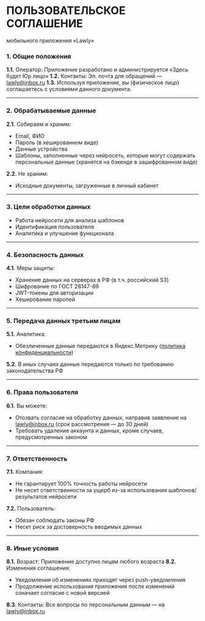 # ПОЛЬЗОВАТЕЛЬСКОЕ СОГЛАШЕНИЕ
мобильного приложения «Lawly»

### 1. Общие положения
**1.1.** Оператор: Приложение разработано и администрируется «Здесь будет Юр лицо»
**1.2.** Контакты: Эл. почта для обращений — [lawly@inbox.ru](mailto:lawly@inbox.ru)
**1.3.** Используя приложение, вы (физическое лицо) соглашаетесь с условиями данного документа.

---

### 2. Обрабатываемые данные
**2.1.** Собираем и храним:
- Email, ФИО
- Пароль (в хешированном виде)
- Данные устройства
- Шаблоны, заполненные через нейросеть, которые могут содержать персональные данные (хранятся на бэкенде в зашифрованном виде)

**2.2.** Не храним:
- Исходные документы, загруженные в личный кабинет

---

### 3. Цели обработки данных
- Работа нейросети для анализа шаблонов
- Идентификация пользователя
- Аналитика и улучшение функционала

---

### 4. Безопасность данных
**4.1.** Меры защиты:
- Хранение данных на серверах в РФ (в т.ч. российский S3)
- Шифрование по ГОСТ 28147-89
- JWT-токены для авторизации
- Хеширование паролей

---

### 5. Передача данных третьим лицам
**5.1.** Аналитика:
- Обезличенные данные передаются в Яндекс.Метрику ([политика конфиденциальности](ссылка))

**5.2.** В иных случаях данные передаются только по требованию законодательства РФ

---

### 6. Права пользователя
**6.1.** Вы можете:
- Отозвать согласие на обработку данных, направив заявление на [lawly@inbox.ru](mailto:lawly@inbox.ru) (срок рассмотрения — до 30 дней)
- Требовать удаление аккаунта и данных, кроме случаев, предусмотренных законом

---

### 7. Ответственность
**7.1.** Компания:
- Не гарантирует 100% точность работы нейросети
- Не несет ответственности за ущерб из-за использования шаблонов/результатов нейросети

**7.2.** Пользователь:
- Обязан соблюдать законы РФ
- Несет риск за достоверность вводимых данных

---

### 8. Иные условия
**8.1.** Возраст: Приложение доступно лицам любого возраста
**8.2.** Изменения соглашения:
- Уведомления об изменениях приходят через push-уведомления
- Продолжение использования приложения после изменений означает согласие с новой версией

**8.3.** Контакты: Все вопросы по персональным данным — на [lawly@inbox.ru](mailto:lawly@inbox.ru)
